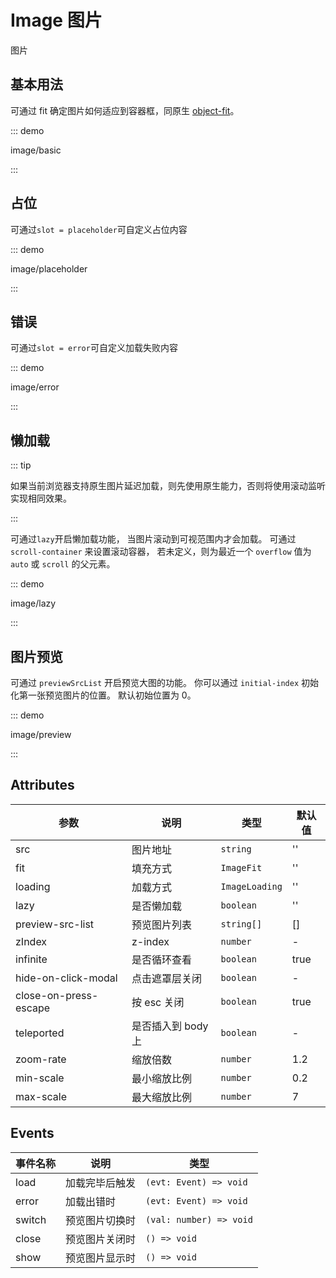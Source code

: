 # Image 图片

图片

## 基本用法

可通过 fit 确定图片如何适应到容器框，同原生 [object-fit](https://developer.mozilla.org/en-US/docs/Web/CSS/object-fit)。

::: demo

image/basic

:::

## 占位

可通过`slot = placeholder`可自定义占位内容

::: demo

image/placeholder

:::

## 错误

可通过`slot = error`可自定义加载失败内容

::: demo

image/error

:::

## 懒加载

::: tip

如果当前浏览器支持原生图片延迟加载，则先使用原生能力，否则将使用滚动监听实现相同效果。

:::

可通过`lazy`开启懒加载功能， 当图片滚动到可视范围内才会加载。 可通过 `scroll-container` 来设置滚动容器， 若未定义，则为最近一个 `overflow` 值为 `auto` 或 `scroll` 的父元素。

::: demo

image/lazy

:::

## 图片预览

可通过 `previewSrcList` 开启预览大图的功能。 你可以通过 `initial-index` 初始化第一张预览图片的位置。 默认初始位置为 0。

::: demo

image/preview

:::

## Attributes

| 参数                  | 说明               | 类型           | 默认值 |
| --------------------- | ------------------ | -------------- | ------ |
| src                   | 图片地址           | `string`       | ''     |
| fit                   | 填充方式           | `ImageFit`     | ''     |
| loading               | 加载方式           | `ImageLoading` | ''     |
| lazy                  | 是否懒加载         | `boolean`      | ''     |
| preview-src-list      | 预览图片列表       | `string[]`     | []     |
| zIndex                | z-index            | `number`       | -      |
| infinite              | 是否循环查看       | `boolean`      | true   |
| hide-on-click-modal   | 点击遮罩层关闭     | `boolean`      | -      |
| close-on-press-escape | 按 esc 关闭        | `boolean`      | true   |
| teleported            | 是否插入到 body 上 | `boolean`      | -      |
| zoom-rate             | 缩放倍数           | `number`       | 1.2    |
| min-scale             | 最小缩放比例       | `number`       | 0.2    |
| max-scale             | 最大缩放比例       | `number`       | 7      |

## Events

| 事件名称 | 说明           | 类型                    |
| -------- | -------------- | ----------------------- |
| load     | 加载完毕后触发 | `(evt: Event) => void`  |
| error    | 加载出错时     | `(evt: Event) => void`  |
| switch   | 预览图片切换时 | `(val: number) => void` |
| close    | 预览图片关闭时 | `() => void`            |
| show     | 预览图片显示时 | `() => void`            |
